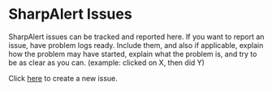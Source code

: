 # SharpAlert Issues
SharpAlert issues can be tracked and reported here. If you want to report an issue, have problem logs ready. Include them, and also if applicable, explain how the problem may have started, explain what the problem is, and try to be as clear as you can. (example: clicked on X, then did Y)

Click [here](https://github.com/BunnyTub/SharpAlert-issues/issues/new) to create a new issue.
